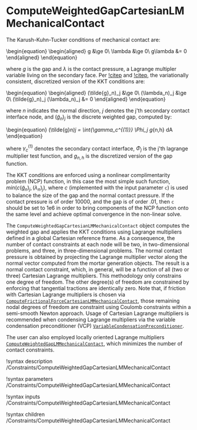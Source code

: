 # ComputeWeightedGapCartesianLMMechanicalContact

The Karush-Kuhn-Tucker conditions of mechanical contact are:

\begin{equation}
\begin{aligned}
g &\ge 0\\
\lambda &\ge 0\\
g\lambda &= 0
\end{aligned}
\end{equation}

where $g$ is the gap and $\lambda$ is the contact pressure, a Lagrange multipler
variable living on the secondary face. Per [!citep](wohlmuth2011variationally)
and [!citep](popp2014dual), the variationally consistent, discretized version of
the KKT conditions are:

\begin{equation}
\begin{aligned}
(\tilde{g}_n)_j &\ge 0\\
(\lambda_n)_j &\ge 0\\
(\tilde{g}_n)_j (\lambda_n)_j &= 0
\end{aligned}
\end{equation}

where $n$ indicates the normal direction, $j$ denotes the j'th secondary contact
interface node, and $(\tilde{g}_n)_j$ is the discrete weighted gap, computed by:

\begin{equation}
(\tilde{g}_n)_j = \int_{\gamma_c^{(1)}} \Phi_j g_{n,h} dA
\end{equation}

where $\gamma_c^{(1)}$ denotes the secondary contact interface, $\Phi_j$ is the
j'th lagrange multiplier test function, and $g_{n,h}$ is the discretized version
of the gap function.

The KKT conditions are enforced using a nonlinear complimentarity problem (NCP) function, in this case the most
simple such function, $min(c(\tilde{g}_n)_j, (\lambda_n)_j)$, where $c$ (implemented with the input
parameter `c`) is used to balance the size of the gap
and the normal contact pressure. If the contact pressure is of order 10000, and the
gap is of order .01, then `c` should be set to 1e6 in order to bring
components of the NCP function onto the same level and achieve optimal
convergence in the non-linear solve.

The `ComputeWeightedGapCartesianLMMechanicalContact` object computes the weighted gap and
applies the KKT conditions using Lagrange multipliers defined in a global Cartesian reference frame.
As a consequence, the number of contact constraints at each node will be two, in two-dimensional problems,
and three, in three-dimensional problems. The normal contact pressure is obtained by projecting the Lagrange
multiplier vector along the normal vector computed from the mortar generation objects. The result is a normal
contact constraint, which, in general, will be a function of all (two or three) Cartesian Lagrange multipliers.
This methodology only constrains one degree of freedom. The other degree(s) of freedom are constrained by
enforcing that tangential tractions are identically zero. Note that, if friction with Cartesian Lagrange multipliers
is chosen via [`ComputeFrictionalForceCartesianLMMechanicalContact`](/ComputeFrictionalForceCartesianLMMechanicalContact.md),
those remaining nodal degrees of freedom are constraint using Coulomb constraints within a semi-smooth Newton approach. Usage of
Cartesian Lagrange multipliers is recommended when condensing Lagrange multipliers via the variable condensation preconditioner
(VCP) [`VariableCondensationPreconditioner`](/VariableCondensationPreconditioner.md).

The user can also employed locally oriented Lagrange multipliers [`ComputeWeightedGapLMMechanicalContact`](/ComputeWeightedGapLMMechanicalContact.md),
which minimizes the number of contact constraints.

!syntax description /Constraints/ComputeWeightedGapCartesianLMMechanicalContact

!syntax parameters /Constraints/ComputeWeightedGapCartesianLMMechanicalContact

!syntax inputs /Constraints/ComputeWeightedGapCartesianLMMechanicalContact

!syntax children /Constraints/ComputeWeightedGapCartesianLMMechanicalContact
